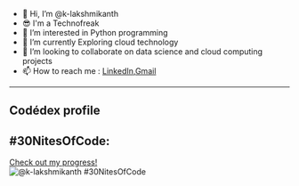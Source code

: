 - 👋 Hi, I’m @k-lakshmikanth
- 😎 I'm a Technofreak
- 👀 I’m interested in Python programming
- 🌱 I’m currently Exploring cloud technology
- 💞️ I’m looking to collaborate on data science and cloud computing projects
- 📫 How to reach me : <a href="https://www.linkedin.com/in/lakshmikanth-kasapuram-952068226/">LinkedIn</a>,<a href="mailto:k.lakshmikanth002@gmail.com">Gmail</a>
---
## Codédex profile
## #30NitesOfCode:
  [Check out my progress!](https://www.codedex.io/@k-lakshmikanth/30-nites-of-code)  
  ![@k-lakshmikanth #30NitesOfCode](https://www.codedex.io/api/petStatus?user=k-lakshmikanth)
